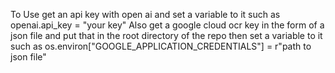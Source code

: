 To Use get an api key with open ai and set a variable to it such as openai.api_key = "your key" 
Also get a google cloud ocr key in the form of a json file and put that in the root directory of the repo then set a variable to it such as os.environ["GOOGLE_APPLICATION_CREDENTIALS"] = r"path to json file"
